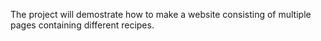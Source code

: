 The project will demostrate how to make a website consisting of multiple pages containing different recipes.
